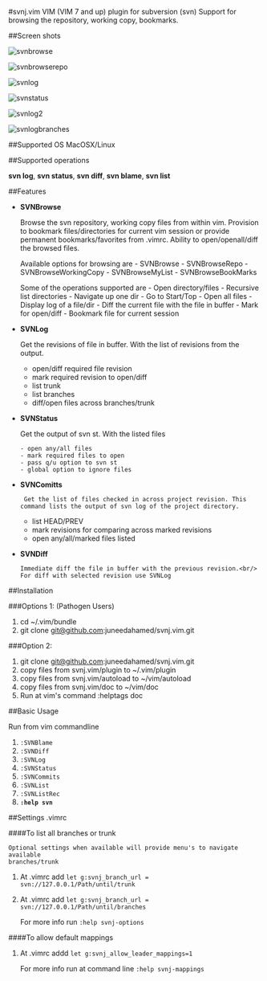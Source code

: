 #svnj.vim
VIM (VIM 7 and up) plugin for subversion (svn)
Support for browsing the repository, working copy, bookmarks.

##Screen shots

![svnbrowse][1]

![svnbrowserepo][2]

![svnlog][3]

![svnstatus][4]

![svnlog2][5]

![svnlogbranches][6]

##Supported OS
MacOSX/Linux

##Supported operations

 **svn log**, **svn status**, **svn diff**, **svn blame**, **svn list**

##Features
* <b>SVNBrowse</b>

    Browse the svn repository, working copy files from within vim. Provision to 
    bookmark files/directories for current vim session or provide permanent 
    bookmarks/favorites from .vimrc. Ability to open/openall/diff the browsed files.
    
    Available options for browsing are
        - SVNBrowse
        - SVNBrowseRepo
        - SVNBrowseWorkingCopy
        - SVNBrowseMyList
        - SVNBrowseBookMarks

    Some of the operations supported are
        - Open directory/files
        - Recursive list directories
        - Navigate up one dir
        - Go to Start/Top
        - Open all files
        - Display log of a file/dir
        - Diff the current file with the file in buffer
        - Mark for open/diff
        - Bookmark file for current session
    
* <b>SVNLog</b>

	Get the revisions of file in buffer. With the list of revisions from the output.
    
     - open/diff required file revision 
     - mark required revision to open/diff
     - list trunk
     - list branches
     - diff/open files across branches/trunk


*  <b>SVNStatus</b>

	Get the output of svn st. With the listed files
	
       - open any/all files
       - mark required files to open
       - pass q/u option to svn st
       - global option to ignore files

* <b>SVNComitts</b>

       Get the list of files checked in across project revision. This command lists the output of svn log of the project directory.  
     
     - list HEAD/PREV
     - mark revisions for comparing across marked revisions 
     - open any/all/marked files listed
     
     
* <b>SVNDiff</b>

      Immediate diff the file in buffer with the previous revision.<br/>
      For diff with selected revision use SVNLog


##Installation

###Options 1:  (Pathogen Users)

1. cd ~/.vim/bundle
2. git clone git@github.com:juneedahamed/svnj.vim.git

###Option 2:

1. git clone git@github.com:juneedahamed/svnj.vim.git
2. copy files from svnj.vim/plugin to ~/.vim/plugin
3. copy files from svnj.vim/autoload to ~/vim/autoload
4. copy files from svnj.vim/doc to ~/vim/doc
5. Run at vim's command    :helptags doc

##Basic Usage

Run from vim commandline

1. `:SVNBlame`
2. `:SVNDiff`
3. `:SVNLog`
4. `:SVNStatus`
5. `:SVNCommits`
6. `:SVNList`
7. `:SVNListRec`
7. **`:help svn`**

##Settings .vimrc 

####To list all branches or trunk

    Optional settings when available will provide menu's to navigate available
    branches/trunk

1. At .vimrc add  `let g:svnj_branch_url = svn://127.0.0.1/Path/until/trunk`
2. At .vimrc add  `let g:svnj_branch_url = svn://127.0.0.1/Path/until/branches`

   For more info run `:help svnj-options`

####To allow default mappings
1. At .vimrc addd  `let g:svnj_allow_leader_mappings=1`

    For more info run at command line `:help svnj-mappings`
    
[1]: http://i.imgur.com/GplIbo2.png
[2]: http://i.imgur.com/Vl9pmoI.png
[3]: http://i.imgur.com/oY6E2kP.png
[4]: http://i.imgur.com/I69Mny2.png
[5]: http://i.imgur.com/QskUigu.png
[6]: http://i.imgur.com/GTBhjVT.png

